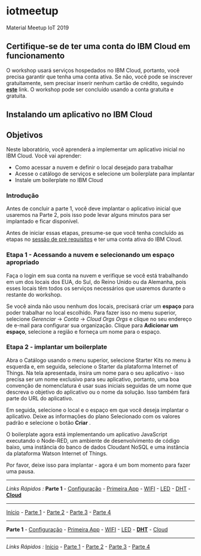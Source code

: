 # iotmeetup
Material Meetup IoT 2019


## Certifique-se de ter uma conta do IBM Cloud em funcionamento

O workshop usará serviços hospedados no IBM Cloud, portanto, você precisa garantir que tenha uma conta ativa. Se não, você pode se inscrever gratuitamente, sem precisar inserir nenhum cartão de crédito, seguindo [**este**](https://bluemix.net) link.  O workshop pode ser concluído usando a conta gratuita e gratuita.


## Instalando um aplicativo no IBM Cloud

## Objetivos

Neste laboratório, você aprenderá a implementar um aplicativo inicial no IBM Cloud. Você vai aprender:

- Como acessar a nuvem e definir o local desejado para trabalhar
- Acesse o catálogo de serviços e selecione um boilerplate para implantar
- Instale um boilerplate no IBM Cloud

### Introdução

Antes de concluir a parte 1, você deve implantar o aplicativo inicial que usaremos na Parte 2, pois isso pode levar alguns minutos para ser implantado e ficar disponível.

Antes de iniciar essas etapas, presume-se que você tenha concluído as etapas no [sessão de pré requisitos](PREREQ.md) e ter uma conta ativa do IBM Cloud.

### Etapa 1 - Acessando a nuvem e selecionando um espaço apropriado

Faça o login em sua conta na nuvem e verifique se você está trabalhando em um dos locais dos EUA, do Sul, do Reino Unido ou da Alemanha, pois esses locais têm todos os serviços necessários que usaremos durante o restante do workshop.

Se você ainda não usou nenhum dos locais, precisará criar um **espaço** para poder trabalhar no local escolhido. Para fazer isso no menu superior, selecione *Gerenciar* -> *Conta* -> *Cloud Orgs Orgs* e clique no seu endereço de e-mail para configurar sua organização. Clique para **Adicionar um espaço**, selecione a região e forneça um nome para o espaço.

### Etapa 2 - implantar um boilerplate

Abra o Catálogo usando o menu superior, selecione Starter Kits no menu à esquerda e, em seguida, selecione o Starter da plataforma Internet of Things. Na tela apresentada, insira um nome para o seu aplicativo - isso precisa ser um nome exclusivo para seu aplicativo, portanto, uma boa convenção de nomenclatura é usar suas iniciais seguidas de um nome que descreva o objetivo do aplicativo ou o nome da solução. Isso também fará parte do URL do aplicativo.

Em seguida, selecione o local e o espaço em que você deseja implantar o aplicativo. Deixe as informações do plano Selecionado com os valores padrão e selecione o botão **Criar** .

O boilerplate agora está implementando um aplicativo JavaScript executando o Node-RED, um ambiente de desenvolvimento de código baixo, uma instância do banco de dados Cloudant NoSQL e uma instância da plataforma Watson Internet of Things.

Por favor, deixe isso para implantar - agora é um bom momento para fazer uma pausa.






***
*Links Rápidos :*
**Parte 1** - [Configuração](PREREQ.md) - [Primeira App](FIRSTAPP.md) - [WIFI](WIFI.md) - [LED](LED.md) - [DHT](DHT.md) - [**Cloud**](IOTCLOUD.md)
***
[Início](/README.pt.md) - [Parte 1](../part1/README.md) - [Parte 2](../part2/README.md) - [Parte 3](../part3/README.md) - [Parte 4](../part4/README.md)




***
**Parte 1** - [Configuração](PREREQ.md) - [Primeira App](FIRSTAPP.md) - [WIFI](WIFI.md) - [LED](LED.md) - [**DHT**](DHT.md) - [Cloud](IOTCLOUD.md)
***
*Links Rápidos :*
[Início](/README.pt.md) - [Parte 1](../part1/README.md) - [Parte 2](../part2/README.md) - [Parte 3](../part3/README.md) - [Parte 4](../part4/README.md)
